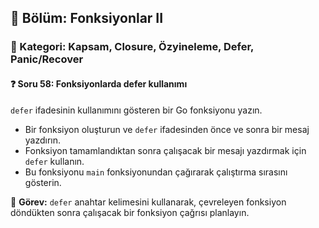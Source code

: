 ## 📘 Bölüm: Fonksiyonlar II  
### 🔹 Kategori: Kapsam, Closure, Özyineleme, Defer, Panic/Recover  
#### ❓ Soru 58: Fonksiyonlarda defer kullanımı

`defer` ifadesinin kullanımını gösteren bir Go fonksiyonu yazın.

- Bir fonksiyon oluşturun ve `defer` ifadesinden önce ve sonra bir mesaj yazdırın.
- Fonksiyon tamamlandıktan sonra çalışacak bir mesajı yazdırmak için `defer` kullanın.
- Bu fonksiyonu `main` fonksiyonundan çağırarak çalıştırma sırasını gösterin.

🔧 **Görev:** `defer` anahtar kelimesini kullanarak, çevreleyen fonksiyon döndükten sonra çalışacak bir fonksiyon çağrısı planlayın.
